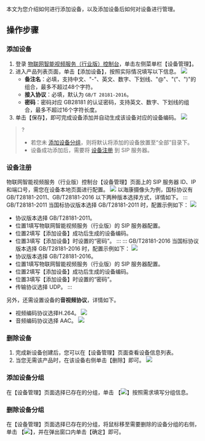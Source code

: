 

本文为您介绍如何进行添加设备，以及添加设备后如何对设备进行管理。

## 操作步骤

### 添加设备

 1. 登录 [物联网智能视频服务（行业版）控制台](https://console.cloud.tencent.com/iot-video-industry)，单击左侧菜单栏【设备管理】。
 2. 进入产品列表页面，单击【添加设备】，按照实际情况填写以下信息。
 ![](https://main.qcloudimg.com/raw/0f34927a413bcbaad444f89f35a38a73.jpg)
	- **备注名**：必填，支持中文、"-"、英文、数字、下划线、"@"、"("、")"的组合，最多不超过48个字符。
	- **接入协议**：必填，默认为 `GB/T 28181-2016`。
	- **密码**：密码对应 GB28181 的认证密码，支持英文、数字、下划线的组合，最多不超过16个字符长度。
 3. 单击【保存】，即可完成设备添加并自动生成该设备对应的设备编码。
 ![](https://main.qcloudimg.com/raw/6aa07cbc0f0ae658ec668f33fe3a6923.jpg)
>?
>- 若您未 [添加设备分组](#test2)，则将默认将添加的设备放置至“全部”目录下。
>- 设备成功添加后，需要将 [设备注册](#test) 到 SIP 服务器。
>

[](id:test)

### 设备注册

物联网智能视频服务（行业版）控制台【设备管理】页面上的 SIP 服务器 ID、IP 和端口号，需您在设备本地页面进行配置。
![](https://main.qcloudimg.com/raw/f9b5f6c93aeea0a86f84a104f99595fa.jpg)
以海康摄像头为例，国标协议有 GB/T28181-2011、GB/T28181-2016 以下两种版本选择方式，详情如下。
<dx-tabs>
::: GB/T28181-2011
当国标协议版本选择 GB/T28181-2011 时，配置示例如下：
![](https://main.qcloudimg.com/raw/9367b7c40a01648ca37fc01b7ffb21ba.jpg)
- 协议版本选择 GB/T28181-2011。
- 位置1填写物联网智能视频服务（行业版）的 SIP 服务器配置。
- 位置2填写【添加设备】成功后生成的设备编码。
- 位置3填写【添加设备】时设置的“密码”。
:::
::: GB/T28181-2016
当国标协议版本选择 GB/T28181-2016 时，配置示例如下：
![](https://main.qcloudimg.com/raw/64669c9d1da5357e95b8e4944cc38460.png)
- 协议版本选择 GB/T28181-2016。
- 位置1填写物联网智能视频服务（行业版）的 SIP 服务器配置。
- 位置2填写【添加设备】成功后生成的设备编码。
- 位置3填写【添加设备】时设置的“密码”。
- 传输协议选择 UDP。
:::
</dx-tabs>

另外，还需设置设备的**音视频协议**，详情如下。
- 视频编码协议选择H.264。
![](https://main.qcloudimg.com/raw/daaf7561cea25c3db22d9ea5df16e4e7.png)
- 音频编码协议选择 AAC。
![](https://main.qcloudimg.com/raw/a63ec2be979ecd5241fd4c37beaa14a0.png)


### 删除设备

1. 完成新设备创建后，您可以在【设备管理】页面查看设备信息列表。
2. 当您无需该产品时，在该设备右侧单击【删除】即可。
![](https://main.qcloudimg.com/raw/cdd18395df2f7c2aa1a7fcd8ec4c159a.jpg)

[](id:test2)
### 添加设备分组

在【设备管理】页面选择已存在的分组，单击 【![](https://main.qcloudimg.com/raw/19ef30a018cd40f5d75f5b22586361e8.png)】按照需求填写分组信息。

### 删除设备分组

在【设备管理】页面选择已存在的分组，将鼠标移至需要删除的设备分组的右侧，单击 【![](https://main.qcloudimg.com/raw/8bd9013851982267a3ef4dfc17d36630.png)】，并在弹出窗口内单击【确定】即可。

